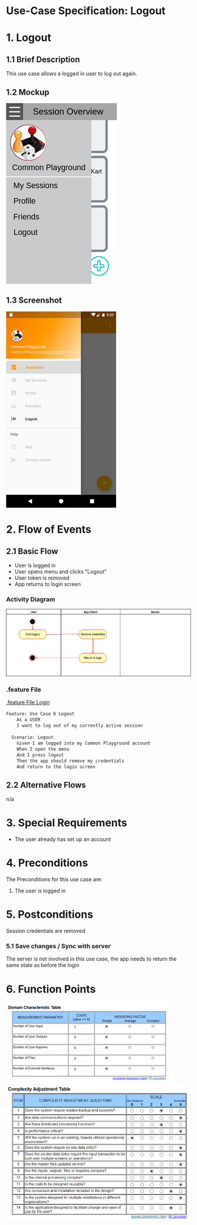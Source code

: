 # Use-Case Specification: Logout

# 1. Logout

## 1.1 Brief Description
This use case allows a logged in user to log out again.

## 1.2 Mockup
![Mockup](../mockups/Logout.png)

## 1.3 Screenshot
<img src="./Screenshots/UC6_Logout_Screenshot.png" alt="Screenshot: Menu with logout" width="300"/>

# 2. Flow of Events

## 2.1 Basic Flow
- User is logged in
- User opens menu and clicks "Logout"
- User token is removed
- App returns to login screen

### Activity Diagram
![Activity Diagram](../activity_diagrams/UCD6_Logout.png)

### .feature File
[.feature File Login](../../frontend/app/src/androidTest/assets/UC6_Logout.feature)
```Cucumber
Feature: Use Case 6 Logout
    As a USER
    I want to log out of my currently active session

  Scenario: Logout
    Given I am logged into my Common Playground account
    When I open the menu
    And I press logout
    Then the app should remove my credentials
    And return to the login screen

```

## 2.2 Alternative Flows
n/a

# 3. Special Requirements
- The user already has set up an account

# 4. Preconditions
The Preconditions for this use case are:
1. The user is logged in

# 5. Postconditions
Session credentials are removed

### 5.1 Save changes / Sync with server
The server is not involved in this use case, the app needs to return the same state as before the login

# 6. Function Points
![Function Points UC6_Logout](../function_points/UC6_Logout.png)
<img src="../function_points/Blue_print.png" alt="Function Points Blue_Print" width="500"/>